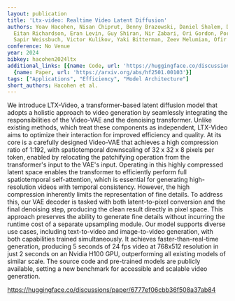 ```yaml
---
layout: publication
title: 'Ltx-video: Realtime Video Latent Diffusion'
authors: Yoav Hacohen, Nisan Chiprut, Benny Brazowski, Daniel Shalem, Dudu Moshe,
  Eitan Richardson, Eran Levin, Guy Shiran, Nir Zabari, Ori Gordon, Poriya Panet,
  Sapir Weissbuch, Victor Kulikov, Yaki Bitterman, Zeev Melumian, Ofir Bibi
conference: No Venue
year: 2024
bibkey: hacohen2024ltx
additional_links: [{name: Code, url: 'https://huggingface.co/discussions/paper/6777ef06cbb36f508a37ab84'},
  {name: Paper, url: 'https://arxiv.org/abs/hf2501.00103'}]
tags: ["Applications", "Efficiency", "Model Architecture"]
short_authors: Hacohen et al.
---
```

We introduce LTX-Video, a transformer-based latent diffusion model that adopts a holistic approach to video generation by seamlessly integrating the responsibilities of the Video-VAE and the denoising transformer. Unlike existing methods, which treat these components as independent, LTX-Video aims to optimize their interaction for improved efficiency and quality. At its core is a carefully designed Video-VAE that achieves a high compression ratio of 1:192, with spatiotemporal downscaling of 32 x 32 x 8 pixels per token, enabled by relocating the patchifying operation from the transformer's input to the VAE's input. Operating in this highly compressed latent space enables the transformer to efficiently perform full spatiotemporal self-attention, which is essential for generating high-resolution videos with temporal consistency. However, the high compression inherently limits the representation of fine details. To address this, our VAE decoder is tasked with both latent-to-pixel conversion and the final denoising step, producing the clean result directly in pixel space. This approach preserves the ability to generate fine details without incurring the runtime cost of a separate upsampling module. Our model supports diverse use cases, including text-to-video and image-to-video generation, with both capabilities trained simultaneously. It achieves faster-than-real-time generation, producing 5 seconds of 24 fps video at 768x512 resolution in just 2 seconds on an Nvidia H100 GPU, outperforming all existing models of similar scale. The source code and pre-trained models are publicly available, setting a new benchmark for accessible and scalable video generation.

https://huggingface.co/discussions/paper/6777ef06cbb36f508a37ab84